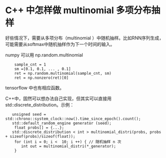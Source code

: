 # C++ 中怎样做 multinomial 多项分布抽样 

好些情况下，需要从多项分布（multinomial ）中随机抽样。比如RNN序列生成，可能需要从softmax中随机抽样作为下一个时间的输入。

numpy 可以用 np.random.multinomial
```
    sample_cnt = 1
    sm =[0.1, 0.1, ... , 0.1]
    ret = np.random.multinomial(sample_cnt, sm) 
    ret = np.nonzero(ret)[0]
```
tensorflow 中也有相应函数。

C++中，固然可以想办法自己实现，但其实可以直接用 std::discrete_distribution。示例：
```
   unsigned seed = std::chrono::system_clock::now().time_since_epoch().count();
   std::default_random_engine generator (seed);
    float probs[] = {...};
   std::discrete_distribution < int > multinomial_distri(probs, probs + sizeof(probs)/sizeof(float));
    for (int i = 0; i <  10; i ++) { // 随机抽样 n 次
       int out = multinomial_distri(*_generator); 
    }
```
